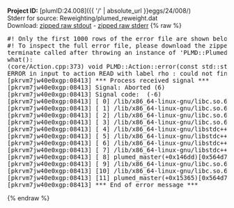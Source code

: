 **Project ID:** [plumID:24.008]({{ '/' | absolute_url }}eggs/24/008/)  
Stderr for source:  Reweighting/plumed_reweight.dat   
Download: [zipped raw stdout](plumed_reweight.dat.plumed_master.stdout.txt.zip) - [zipped raw stderr](plumed_reweight.dat.plumed_master.stderr.txt.zip) 
{% raw %}
<pre>
#! Only the first 1000 rows of the error file are shown below
#! To inspect the full error file, please download the zipped raw stderr file above
terminate called after throwing an instance of 'PLMD::Plumed::ExceptionError'
what():
(core/Action.cpp:373) void PLMD::Action::error(const std::string&) const
ERROR in input to action READ with label rho : could not find file named rtp_coord.dat
[pkrvm7jw40e0xgp:08413] *** Process received signal ***
[pkrvm7jw40e0xgp:08413] Signal: Aborted (6)
[pkrvm7jw40e0xgp:08413] Signal code:  (-6)
[pkrvm7jw40e0xgp:08413] [ 0] /lib/x86_64-linux-gnu/libc.so.6(+0x45330)[0x7f472cc45330]
[pkrvm7jw40e0xgp:08413] [ 1] /lib/x86_64-linux-gnu/libc.so.6(pthread_kill+0x11c)[0x7f472cc9eb2c]
[pkrvm7jw40e0xgp:08413] [ 2] /lib/x86_64-linux-gnu/libc.so.6(gsignal+0x1e)[0x7f472cc4527e]
[pkrvm7jw40e0xgp:08413] [ 3] /lib/x86_64-linux-gnu/libc.so.6(abort+0xdf)[0x7f472cc288ff]
[pkrvm7jw40e0xgp:08413] [ 4] /lib/x86_64-linux-gnu/libstdc++.so.6(+0xa5ff5)[0x7f472d0a5ff5]
[pkrvm7jw40e0xgp:08413] [ 5] /lib/x86_64-linux-gnu/libstdc++.so.6(+0xbb0da)[0x7f472d0bb0da]
[pkrvm7jw40e0xgp:08413] [ 6] /lib/x86_64-linux-gnu/libstdc++.so.6(_ZSt10unexpectedv+0x0)[0x7f472d0a5a55]
[pkrvm7jw40e0xgp:08413] [ 7] /lib/x86_64-linux-gnu/libstdc++.so.6(+0xa5a6f)[0x7f472d0a5a6f]
[pkrvm7jw40e0xgp:08413] [ 8] plumed_master(+0x146dd)[0x564d7c8e26dd]
[pkrvm7jw40e0xgp:08413] [ 9] /lib/x86_64-linux-gnu/libc.so.6(+0x2a1ca)[0x7f472cc2a1ca]
[pkrvm7jw40e0xgp:08413] [10] /lib/x86_64-linux-gnu/libc.so.6(__libc_start_main+0x8b)[0x7f472cc2a28b]
[pkrvm7jw40e0xgp:08413] [11] plumed_master(+0x15365)[0x564d7c8e3365]
[pkrvm7jw40e0xgp:08413] *** End of error message ***
</pre>
{% endraw %}
